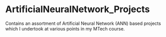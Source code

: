 # ArtificialNeuralNetwork_Projects
Contains an assortment of Artificial Neural Network (ANN) based projects which I undertook at various points in my MTech course.
